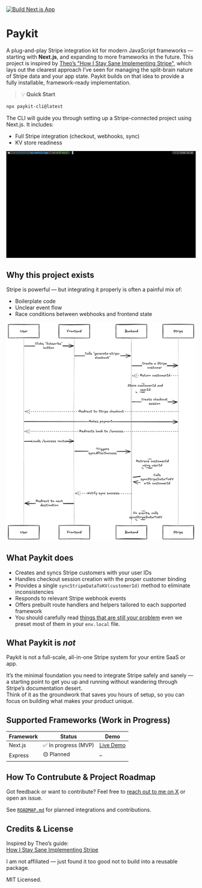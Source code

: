 [![Build Next.js App](https://github.com/argcast/paykit/actions/workflows/build-nextjs.yml/badge.svg)](https://github.com/argcast/paykit/actions/workflows/build-nextjs.yml)

# Paykit
A plug-and-play Stripe integration kit for modern JavaScript frameworks — starting with **Next.js**, and expanding to more frameworks in the future. This project is inspired by [Theo’s "How I Stay Sane Implementing Stripe"](https://github.com/t3dotgg/stripe-recommendations/tree/main), which lays out the clearest approach I’ve seen for managing the split-brain nature of Stripe data and your app state. Paykit builds on that idea to provide a fully installable, framework-ready implementation.

> 💡 **Quick Start**

```bash
npx paykit-cli@latest
```
The CLI will guide you through setting up a Stripe-connected project using Next.js. It includes:
- Full Stripe integration (checkout, webhooks, sync)
- KV store readiness
  
![cli](./images/showcase.gif)

## Why this project exists

Stripe is powerful — but integrating it properly is often a painful mix of:

- Boilerplate code
- Unclear event flow
- Race conditions between webhooks and frontend state

![Stripe Flow](./images/flow.png)

## What Paykit does

- Creates and syncs Stripe customers with your user IDs
- Handles checkout session creation with the proper customer binding
- Provides a single `syncStripeDataToKV(customerId)` method to eliminate inconsistencies
- Responds to relevant Stripe webhook events
- Offers prebuilt route handlers and helpers tailored to each supported framework
- You should carefully read [things that are still your problem](https://github.com/t3dotgg/stripe-recommendations?tab=readme-ov-file#things-that-are-still-your-problem) even we preset most of them in your `env.local` file.

## What Paykit is *not*

Paykit is not a full-scale, all-in-one Stripe system for your entire SaaS or app.

It’s the minimal foundation you need to integrate Stripe safely and sanely — a starting point to get you up and running without wandering through Stripe’s documentation desert.  
Think of it as the groundwork that saves you hours of setup, so you can focus on building what makes your product unique.

## Supported Frameworks (Work in Progress)

| Framework | Status              | Demo                              |
|-----------|---------------------|-----------------------------------|
| Next.js   | ✅ In progress (MVP) | [Live Demo](https://paykit-nextjs.vercel.app) |
| Express   | 🟡 Planned           | –                                 |

## How To Contrubute & Project Roadmap

Got feedback or want to contribute? Feel free to [reach out to me on X](https://x.com/arcastrodev) or open an issue.

See [`ROADMAP.md`](https://github.com/argcast/paykit/tree/main/ROADMAP.md) for planned integrations and contributions.

## Credits & License

Inspired by Theo’s guide:  
[How I Stay Sane Implementing Stripe](https://github.com/t3dotgg/stripe-recommendations/tree/main)

I am not affiliated — just found it too good not to build into a reusable package.

MIT Licensed.
